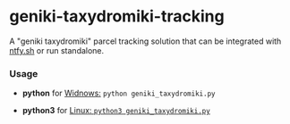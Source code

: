 # geniki-taxydromiki-tracking

A "geniki taxydromiki" parcel tracking solution that can be integrated with [ntfy.sh](http://ntfy.sh) or run standalone.

### Usage

- **python** for <ins>Widnows:</ins> `python geniki_taxydromiki.py`

- **python3** for <ins>Linux:<ins> `python3 geniki_taxydromiki.py`
